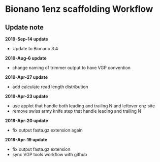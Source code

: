 # Bionano 1enz scaffolding Workflow
## Update note

**2019-Sep-14 update**
- Update to Bionano 3.4

**2019-Aug-6 update**
- change naming of trimmer output to have VGP convention

**2019-Apr-27 update**
- add calculate read length distribution

**2019-Apr-23 update**
- use applet that handle both leading and trailing N and leftover enz site 
- remove swiss army knife step that handle leading and trailing N 

**2019-Apr-20 update**
- fix output fasta.gz extension again

**2019-Apr-19 update**
- fix output fasta.gz extension
- sync VGP tools workflow with github